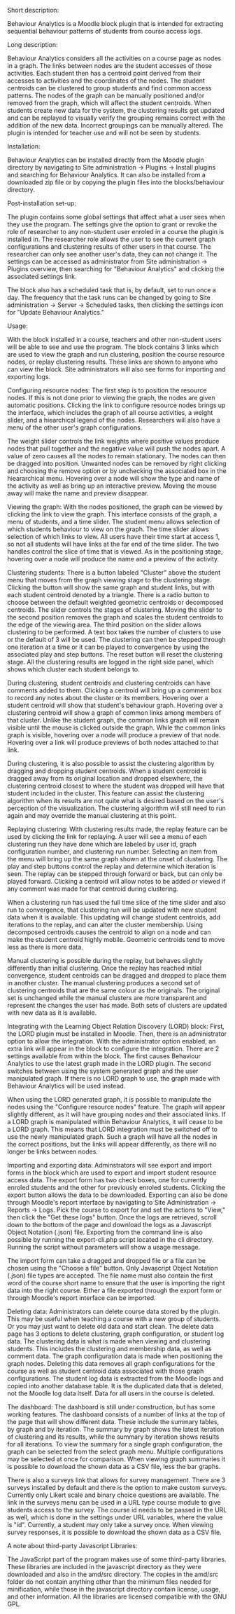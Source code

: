 Short description:

Behaviour Analytics is a Moodle block plugin that is intended for extracting
sequential behaviour patterns of students from course access logs.


Long description:

Behaviour Analytics considers all the activities on a course page as nodes in a
graph. The links between nodes are the student accesses of those activities.
Each student then has a centroid point derived from their accesses to activities
and the coordinates of the nodes. The student centroids can be clustered to
group students and find common access patterns. The nodes of the graph can be
manually positioned and/or removed from the graph, which will affect the student
centroids. When students create new data for the system, the clustering results
get updated and can be replayed to visually verify the grouping remains correct
with the addition of the new data. Incorrect groupings can be manually altered.
The plugin is intended for teacher use and will not be seen by students.


Installation:

Behaviour Analytics can be installed directly from the Moodle plugin directory
by navigating to Site administration -> Plugins -> Install plugins and searching
for Behaviour Analytics. It can also be installed from a downloaded zip file or
by copying the plugin files into the blocks/behaviour directory.


Post-installation set-up:

The plugin contains some global settings that affect what a user sees when they
use the program. The settings give the option to grant or revoke the role of
researcher to any non-student user enroled in a course the plugin is installed
in. The researcher role allows the user to see the current graph configurations
and clustering results of other users in that course. The researcher can only
see another user's data, they can not change it. The settings can be accessed
as administrator from Site administration -> Plugins overview, then searching
for "Behaviour Analytics" and clicking the associated settings link.

The block also has a scheduled task that is, by default, set to run once a day.
The frequency that the task runs can be changed by going to
Site administration -> Server -> Scheduled tasks, then clicking the settings
icon for "Update Behaviour Analytics."


Usage:

With the block installed in a course, teachers and other non-student users will
be able to see and use the program. The block contains 3 links which are used to
view the graph and run clustering, position the course resource nodes, or replay
clustering results. These links are shown to anyone who can view the block. Site
administrators will also see forms for importing and exporting logs.

Configuring resource nodes:
The first step is to position the resource nodes. If this is not done prior to
viewing the graph, the nodes are given automatic positions. Clicking the link
to configure resource nodes brings up the interface, which includes the graph
of all course activities, a weight slider, and a hiearchical legend of the
nodes. Researchers will also have a menu of the other user's graph
configurations.

The weight slider controls the link weights where positive values produce nodes
that pull together and the negative value will push the nodes apart. A value of
zero causes all the nodes to remain stationary. The nodes can then be dragged
into position. Unwanted nodes can be removed by right clicking and choosing the
remove option or by unchecking the associated box in the hieararchical menu.
Hovering over a node will show the type and name of the activity as well as
bring up an interactive preview. Moving the mouse away will make the name and
preview disappear.

Viewing the graph:
With the nodes positioned, the graph can be viewed by clicking the link to view
the graph. This interface consists of the graph, a menu of students, and a time
slider. The student menu allows selection of which students behaviour to view on
the graph. The time slider allows selection of which links to view. All users
have their time start at access 1, so not all students will have links at the
far end of the time slider. The two handles control the slice of time that is
viewed. As in the positioning stage, hovering over a node will produce the name
and a preview of the activity.

Clustering students:
There is a button labeled "Cluster" above the student menu that moves from the
graph viewing stage to the clustering stage. Clicking the button will show the
same graph and student links, but with each student centroid denoted by a
triangle. There is a radio button to choose between the default weighted
geometric centroids or decomposed centroids. The slider controls the
stages of clustering. Moving the slider to the second position removes the
graph and scales the student centroids to the edge of the viewing area. The
third position on the slider allows clustering to be performed. A text box takes
the number of clusters to use or the default of 3 will be used. The clustering
can then be stepped through one iteration at a time or it can be played to
convergence by using the associated play and step buttons. The reset button will
reset the clustering stage. All the clustering results are logged in the right
side panel, which shows which cluster each student belongs to.

During clustering, student centroids and clustering centroids can have comments
added to them. Clicking a centroid will bring up a comment box to record any
notes about the cluster or its members. Hovering over a student centroid will
show that student's behaviour graph. Hovering over a clustering centroid will
show a graph of common links among members of that cluster. Unlike the student
graph, the common links graph will remain visible until the mouse is clicked
outside the graph. While the common links graph is visible, hovering over a node
will produce a preview of that node. Hovering over a link will produce previews
of both nodes attached to that link.

During clustering, it is also possible to assist the clustering algorithm by
dragging and dropping student centroids. When a student centroid is dragged away
from its original location and dropped elsewhere, the clustering centroid
closest to where the student was dropped will have that student included in the
cluster. This feature can assist the clustering algorithm when its results are
not quite what is desired based on the user's perception of the visualization.
The clustering algorithm will still need to run again and may override the
manual clustering at this point.

Replaying clustering:
With clustering results made, the replay feature can be used by clicking the
link for replaying. A user will see a menu of each clustering run they have done
which are labeled by user id, graph configuration number, and clustering run
number. Selecting an item from the menu will bring up the same graph shown at
the onset of clustering. The play and step buttons control the replay and
determine which iteration is seen. The replay can be stepped through forward or
back, but can only be played forward. Clicking a centroid will allow notes to
be added or viewed if any comment was made for that centroid during clustering.

When a clustering run has used the full time slice of the time slider and also
run to convergence, that clustering run will be updated with new student data
when it is available. This updating will change student centroids, add
iterations to the replay, and can alter the cluster membership. Using decomposed
centroids causes the centroid to align on a node and can make the student
centroid highly mobile. Geometric centroids tend to move less as there is more
data.

Manual clustering is possible during the replay, but behaves slightly
differently than initial clustering. Once the replay has reached initial
convergence, student centroids can be dragged and dropped to place them in
another cluster. The manual clustering produces a second set of clustering
centroids that are the same colour as the originals. The original set is
unchanged while the manual clusters are more transparent and represent the
changes the user has made. Both sets of clusters are updated with new data as
it is available.

Integrating with the Learning Object Relation Discovery (LORD) block:
First, the LORD plugin must be installed in Moodle. Then, there is an
administrator option to allow the integration. With the administrator option
enabled, an extra link will appear in the block to configure the integration.
There are 2 settings available from within the block. The first causes Behaviour
Analytics to use the latest graph made in the LORD plugin. The second switches
between using the system generated graph and the user manipulated graph. If
there is no LORD graph to use, the graph made with Behaviour Analytics will
be used instead.

When using the LORD generated graph, it is possible to manipulate the nodes
using the "Configure resource nodes" feature. The graph will appear slightly
different, as it will have grouping nodes and their associated links. If a LORD
graph is manipulated within Behaviour Analytics, it will cease to be a LORD
graph. This means that LORD integration must be switched off to use the newly
manipulated graph. Such a graph will have all the nodes in the correct positions,
but the links will appear differently, as there will no longer be links between
nodes.

Importing and exporting data:
Adminstrators will see export and import forms in the block which are used to
export and import student resource access data. The export form has two check
boxes, one for currently enroled students and the other for previously enroled
students. Clicking the export button allows the data to be downloaded. Exporting
can also be done through Moodle's report interface by navigating to Site
Administration -> Reports -> Logs. Pick the course to export for and set the
actions to "View," then click the "Get these logs" button. Once the logs are
retrieved, scroll down to the bottom of the page and download the logs as a
Javascript Object Notation (.json) file. Exporting from the command line is also
possible by running the export-cli.php script located in the cli directory.
Running the script without parameters will show a usage message.

The import form can take a dragged and dropped file or a file can be chosen
using the "Choose a file" button. Only Javascript Object Notation (.json) file
types are accepted. The file name must also contain the first word of the course
short name to ensure that the user is importing the right data into the right
course. Either a file exported through the export form or through Moodle's report
interface can be imported.

Deleting data:
Administrators can delete course data stored by the plugin. This may be useful
when teaching a course with a new group of students. Or you may just want to
delete old data and start clean. The delete data page has 3 options to delete
clustering, graph configuration, or student log data. The clustering data is what
is made when viewing and clustering students. This includes the clustering and
membership data, as well as comment data. The graph configuration data is made
when positioning the graph nodes. Deleting this data removes all graph
configurations for the course as well as student centroid data associated with
those graph configurations. The student log data is extracted from the Moodle
logs and copied into another database table. It is the duplicated data that is
deleted, not the Moodle log data itself. Data for all users in the course is
deleted.

The dashboard:
The dashboard is still under construction, but has some working features. The
dashboard consists of a number of links at the top of the page that will show
different data. These include the summary tables, by graph and by iteration. The
summary by graph shows the latest iteration of clustering and its results, while
the summary by iteration shows results for all iterations. To view the summary
for a single graph configuration, the graph can be selected from the select graph
menu. Multiple configurations may be selected at once for comparison. When
viewing graph summaries it is possible to download the shown data as a CSV file,
less the bar graphs.

There is also a surveys link that allows for survey management. There are 3
surveys installed by default and there is the option to make custom surveys.
Currently only Likert scale and binary choice questions are available. The link
in the surveys menu can be used in a URL type course module to give students
access to the survey. The course id needs to be passed in the URL as well, which
is done in the settings under URL variables, where the value is "id". Currently,
a student may only take a survey once. When viewing survey responses, it is
possible to download the shown data as a CSV file.


A note about third-party Javascript Libraries:

The JavaScript part of the program makes use of some third-party libraries.
These libraries are included in the javascript directory as they were downloaded
and also in the amd/src directory. The copies in the amd/src folder do not
contain anything other than the minimum files needed for minification, while
those in the javascript directory contain license, usage, and other information.
All the libraries are licensed compatible with the GNU GPL.
